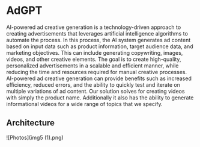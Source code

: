 # AdGPT

AI-powered ad creative generation is a technology-driven approach to creating advertisements that leverages artificial intelligence algorithms to automate the process. In this process, the AI system generates ad content based on input data such as product information, target audience data, and marketing objectives. This can include generating copywriting, images, videos, and other creative elements. The goal is to create high-quality, personalized advertisements in a scalable and efficient manner, while reducing the time and resources required for manual creative processes. AI-powered ad creative generation can provide benefits such as increased efficiency, reduced errors, and the ability to quickly test and iterate on multiple variations of ad content. Our solution solves for creating videos with simply the product name. Additionally it also has the ability to generate informational videos for a wide range of topics that we specify.

## Architecture
![Photos](img5 (1).png)
